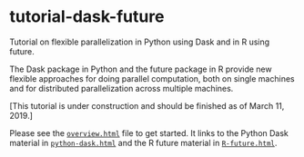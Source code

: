 # tutorial-dask-future

Tutorial on flexible parallelization in Python using Dask and in R using future.

The Dask package in Python and the future package in R provide new flexible approaches for doing parallel computation, both on single machines and for distributed parallelization across multiple machines.

[This tutorial is under construction and should be finished as of March 11, 2019.]

Please see the [`overview.html`](https://htmlpreview.github.io/?https://github.com/berkeley-scf/tutorial-dask-future/blob/master/overview.html) file to get started. It links to the Python Dask material in [`python-dask.html`](https://htmlpreview.github.io/?https://github.com/berkeley-scf/tutorial-dask-future/blob/master/python-dask.html) and the R future material in [`R-future.html`](https://htmlpreview.github.io/?https://github.com/berkeley-scf/tutorial-dask-future/blob/master/R-future.html).



